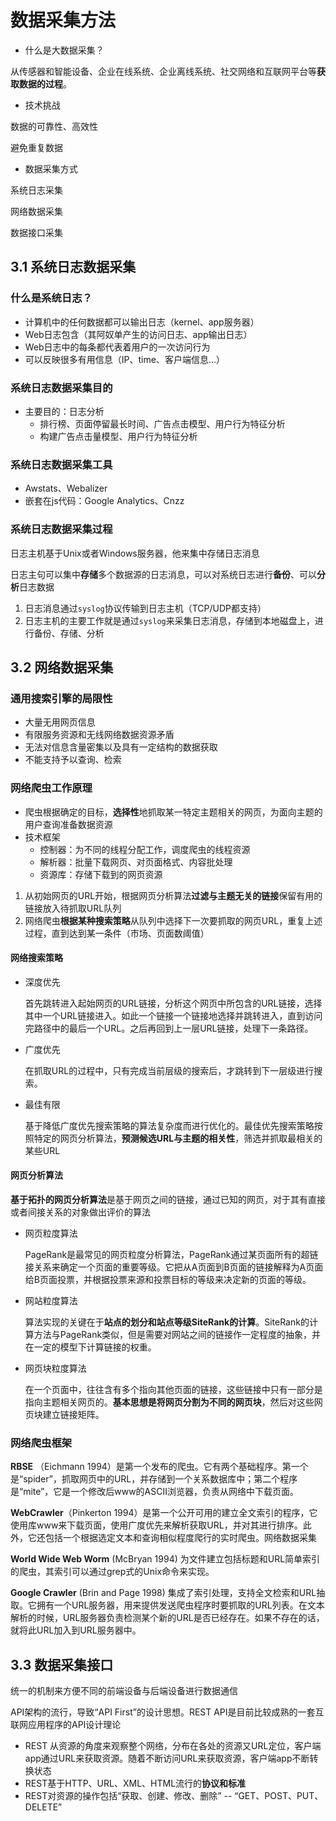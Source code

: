 # 数据采集方法

- 什么是大数据采集？

从传感器和智能设备、企业在线系统、企业离线系统、社交网络和互联网平台等**获取数据的过程**。

- 技术挑战

数据的可靠性、高效性

避免重复数据

- 数据采集方式

系统日志采集

网络数据采集

数据接口采集

## 3.1 系统日志数据采集

### 什么是系统日志？

- 计算机中的任何数据都可以输出日志（kernel、app服务器）
- Web日志包含（其阿奴单产生的访问日志、app输出日志）
- Web日志中的每条都代表着用户的一次访问行为
- 可以反映很多有用信息（IP、time、客户端信息...）

### 系统日志数据采集目的

- 主要目的：日志分析
  - 排行榜、页面停留最长时间、广告点击模型、用户行为特征分析
  - 构建广告点击量模型、用户行为特征分析

### 系统日志数据采集工具

- Awstats、Webalizer
- 嵌套在js代码：Google Analytics、Cnzz

### 系统日志数据采集过程

日志主机基于Unix或者Windows服务器，他来集中存储日志消息

日志主句可以集中**存储**多个数据源的日志消息，可以对系统日志进行**备份**、可以**分析**日志数据

1. 日志消息通过`syslog`协议传输到日志主机（TCP/UDP都支持）
2. 日志主机的主要工作就是通过`syslog`来采集日志消息，存储到本地磁盘上，进行备份、存储、分析

## 3.2 网络数据采集

### 通用搜索引擎的局限性

- 大量无用网页信息
- 有限服务资源和无线网络数据资源矛盾
- 无法对信息含量密集以及具有一定结构的数据获取
- 不能支持予以查询、检索

### 网络爬虫工作原理

- 爬虫根据确定的目标，**选择性**地抓取某一特定主题相关的网页，为面向主题的用户查询准备数据资源
- 技术框架
  - 控制器：为不同的线程分配工作，调度爬虫的线程资源
  - 解析器：批量下载网页、对页面格式、内容批处理
  - 资源库：存储下载到的网页资源

1. 从初始网页的URL开始，根据网页分析算法**过滤与主题无关的链接**保留有用的链接放入待抓取URL队列
2. 网络爬虫**根据某种搜索策略**从队列中选择下一次要抓取的网页URL，重复上述过程，直到达到某一条件（市场、页面数阈值）

#### 网络搜索策略

- 深度优先

  首先跳转进入起始网页的URL链接，分析这个网页中所包含的URL链接，选择其中一个URL链接进入。如此一个链接一个链接地选择并跳转进入，直到访问完路径中的最后一个URL。之后再回到上一层URL链接，处理下一条路径。

- 广度优先

  在抓取URL的过程中，只有完成当前层级的搜索后，才跳转到下一层级进行搜索。

- 最佳有限

  基于降低广度优先搜索策略的算法复杂度而进行优化的。最佳优先搜索策略按照特定的网页分析算法，**预测候选URL与主题的相关性**，筛选并抓取最相关的某些URL

#### 网页分析算法

**基于拓扑的网页分析算法**是基于网页之间的链接，通过已知的网页，对于其有直接或者间接关系的对象做出评价的算法

- 网页粒度算法

  PageRank是最常见的网页粒度分析算法，PageRank通过某页面所有的超链接关系来确定一个页面的重要等级。它把从A页面到B页面的链接解释为A页面给B页面投票，并根据投票来源和投票目标的等级来决定新的页面的等级。

- 网站粒度算法

  算法实现的关键在于**站点的划分和站点等级SiteRank的计算**。SiteRank的计算方法与PageRank类似，但是需要对网站之间的链接作一定程度的抽象，并在一定的模型下计算链接的权重。

- 网页块粒度算法

  在一个页面中，往往含有多个指向其他页面的链接，这些链接中只有一部分是指向主题相关网页的。**基本思想是将网页分割为不同的网页块**，然后对这些网页块建立链接矩阵。

### 网络爬虫框架

**RBSE** （Eichmann 1994）是第一个发布的爬虫。它有两个基础程序。第一个是“spider”，抓取网页中的URL，并存储到一个关系数据库中；第二个程序是“mite”，它是一个修改后www的ASCII浏览器，负责从网络中下载页面。

**WebCrawler**（Pinkerton 1994）是第一个公开可用的建立全文索引的程序，它使用库www来下载页面，使用广度优先来解析获取URL，并对其进行排序。此外，它还包括一个根据选定文本和查询相似程度爬行的实时爬虫。网络数据采集

**World Wide Web Worm** (McBryan 1994) 为文件建立包括标题和URL简单索引的爬虫，其索引可以通过grep式的Unix命令来实现。

**Google Crawler** (Brin and Page 1998) 集成了索引处理，支持全文检索和URL抽取。它拥有一个URL服务器，用来提供发送爬虫程序时要抓取的URL列表。在文本解析的时候，URL服务器负责检测某个新的URL是否已经存在。如果不存在的话，就将此URL加入到URL服务器中。

## 3.3 数据采集接口

统一的机制来方便不同的前端设备与后端设备进行数据通信

API架构的流行，导致“API First”的设计思想。REST API是目前比较成熟的一套互联网应用程序的API设计理论

- REST 从资源的角度来观察整个网络，分布在各处的资源又URL定位，客户端app通过URL来获取资源。随着不断访问URL来获取资源，客户端app不断转换状态
- REST基于HTTP、URL、XML、HTML流行的**协议和标准**
- REST对资源的操作包括“获取、创建、修改、删除”  --  “GET、POST、PUT、DELETE”